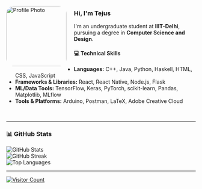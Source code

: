 <img src="http://upload.wikimedia.org/wikipedia/commons/0/06/Green_character_pixel_art.png" 
     alt="Profile Photo" 
     width="160" 
     align="left" 
     style="margin-right: 20px; border-radius: 20px;" />

<h3>Hi, I'm Tejus</h3>
<p>
  I'm an undergraduate student at <strong>IIIT-Delhi</strong>, pursuing a degree in <strong>Computer Science and Design</strong>.
</p>

<h4>💻 Technical Skills</h4>
<ul>
  <li><strong>Languages:</strong> C++, Java, Python, Haskell, HTML, CSS, JavaScript</li>
  <li><strong>Frameworks & Libraries:</strong> React, React Native, Node.js, Flask</li>
  <li><strong>ML/Data Tools:</strong> TensorFlow, Keras, PyTorch, scikit-learn, Pandas, Matplotlib, MLflow</li>
  <li><strong>Tools & Platforms:</strong> Arduino, Postman, LaTeX, Adobe Creative Cloud</li>
</ul>

<br clear="both" />


---

### 📊 GitHub Stats

![GitHub Stats](https://github-readme-stats.vercel.app/api?username=Tejusmadan&theme=tokyonight&hide_border=false&include_all_commits=false&count_private=false)  
![GitHub Streak](https://nirzak-streak-stats.vercel.app/?user=Tejusmadan&theme=tokyonight&hide_border=false)  
![Top Languages](https://github-readme-stats.vercel.app/api/top-langs/?username=Tejusmadan&theme=tokyonight&hide_border=false&layout=compact)

---

<p align="left">
  <a href="https://visitcount.itsvg.in">
    <img src="https://visitcount.itsvg.in/api?id=Tejusmadan&icon=5&color=6" alt="Visitor Count"/>
  </a>
</p>
